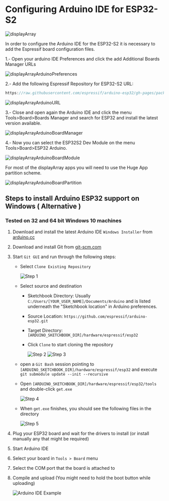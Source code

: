 # Configuring Arduino IDE for ESP32-S2
![displayArray](https://savageelectronics.com/wp-content/uploads/2021/07/DisplayArray-Sideview.png)

In order to configure the Arduino IDE for the ESP32-S2 it is necessary to add the Espressif board configuration files.

1.- Open your arduino IDE Preferences and click the add Additional Boards Manager URLs

![displayArrayArduinoPreferences](https://savageelectronics.com/wp-content/uploads/2022/01/Arduino_ESP32S2.png)

2.- Add the following Espressif Repository for ESP32-S2 URL:
```c++
https://raw.githubusercontent.com/espressif/arduino-esp32/gh-pages/package_esp32_dev_index.json
```
![displayArrayArduinoURL](https://savageelectronics.com/wp-content/uploads/2022/01/Arduino_addESP32S2.png)

3.- Close and open again the Arduino IDE and click the menu Tools>Board>Boards Manager and search for ESP32 and install the latest version available. 

![displayArrayArduinoBoardManager](https://savageelectronics.com/wp-content/uploads/2022/01/Arduino_boardManager.png)

4.- Now you can select the ESP32S2 Dev Module on the menu Tools>Board>ESP32 Arduino.

![displayArrayArduinoBoardModule](https://savageelectronics.com/wp-content/uploads/2022/01/Arduino_boardESP32S2.png)

For most of the displayArray apps you will need to use the Huge App partition scheme.

![displayArrayArduinoBoardPartition](https://savageelectronics.com/wp-content/uploads/2022/01/Arduino_appSizeESP32S2.png)

## Steps to install Arduino ESP32 support on Windows ( Alternative )
### Tested on 32 and 64 bit Windows 10 machines

1. Download and install the latest Arduino IDE ```Windows Installer``` from [arduino.cc](https://www.arduino.cc/en/Main/Software)
2. Download and install Git from [git-scm.com](https://git-scm.com/download/win)
3. Start ```Git GUI``` and run through the following steps:
    - Select ```Clone Existing Repository```

        ![Step 1](https://savageelectronics.com/wp-content/uploads/2021/07/win-gui-1.png)

    - Select source and destination
        - Sketchbook Directory: Usually ```C:/Users/[YOUR_USER_NAME]/Documents/Arduino``` and is listed underneath the "Sketchbook location" in Arduino preferences.
        - Source Location: ```https://github.com/espressif/arduino-esp32.git```
        - Target Directory: ```[ARDUINO_SKETCHBOOK_DIR]/hardware/espressif/esp32```
        - Click ```Clone``` to start cloning the repository

            ![Step 2](https://savageelectronics.com/wp-content/uploads/2021/07/win-gui-2.png)
            ![Step 3](https://savageelectronics.com/wp-content/uploads/2021/07/win-gui-3.png)
    - open a `Git Bash` session pointing to ```[ARDUINO_SKETCHBOOK_DIR]/hardware/espressif/esp32``` and execute ```git submodule update --init --recursive``` 
    - Open ```[ARDUINO_SKETCHBOOK_DIR]/hardware/espressif/esp32/tools``` and double-click ```get.exe```

        ![Step 4](https://savageelectronics.com/wp-content/uploads/2021/07/win-gui-4.png)

    - When ```get.exe``` finishes, you should see the following files in the directory

        ![Step 5](https://savageelectronics.com/wp-content/uploads/2021/07/win-gui-5.png)

4. Plug your ESP32 board and wait for the drivers to install (or install manually any that might be required)
5. Start Arduino IDE
6. Select your board in ```Tools > Board``` menu
7. Select the COM port that the board is attached to
8. Compile and upload (You might need to hold the boot button while uploading)

    ![Arduino IDE Example](https://savageelectronics.com/wp-content/uploads/2021/07/arduino-ide.png)

